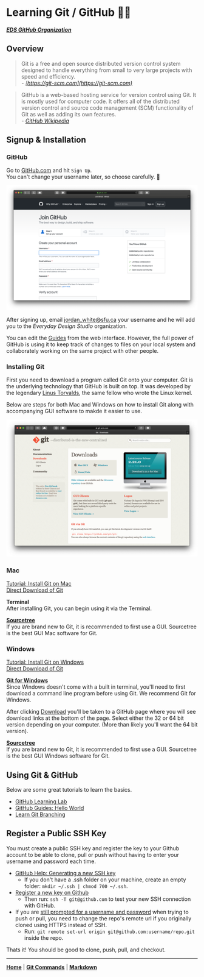# Learning Git / GitHub 🐙🐱

##### [EDS GitHub Organization](https://github.com/everydaydesignstudio)

## Overview
> Git is a free and open source distributed version control system designed to handle everything from small to very large projects with speed and efficiency.<br>
> _- [https://git-scm.com](https://git-scm.com)_


> GitHub is a web-based hosting service for version control using Git. It is mostly used for computer code. It offers all of the distributed version control and source code management (SCM) functionality of Git as well as adding its own features.<br>
> _- [GitHub Wikipedia](https://en.wikipedia.org/wiki/GitHub)_

## Signup & Installation

### GitHub
Go to [GitHub.com](https://github.com) and hit `Sign Up`. <br>
You can't change your username later, so choose carefully. 🙂

![GitHub Signup](images/github/sign-up.png)

After signing up, email [jordan_white@sfu.ca](mailto:jordan_white@sfu.ca) your username and he will add you to the _Everyday Design Studio_ organization.

You can edit the [Guides](README.md) from the web interface. However, the full power of GitHub is using it to keep track of changes to files on your local system and collaborately working on the same project with other people.

### Installing Git
First you need to download a program called Git onto your computer. Git is the underlying technology that GitHub is built on top. It was developed by the legendary [Linus Torvalds](https://en.wikipedia.org/wiki/Linus_Torvalds), the same fellow who wrote the Linux kernel.

Below are steps for both Mac and Windows on how to install Git along with accompanying GUI software to makde it easier to use.

![Git Download](images/github/git-download.png)

### Mac
[Tutorial: Install Git on Mac](https://hackernoon.com/install-git-on-mac-a884f0c9d32c) <br>
[Direct Download of Git](http://git-scm.com/download/mac)

**Terminal** <br>
After installing Git, you can begin using it via the Terminal. 

**[Sourcetree](https://www.sourcetreeapp.com)**<br>
If you are brand new to Git, it is recommended to first use a GUI. Sourcetree is the best GUI Mac software for Git.

### Windows
[Tutorial: Install Git on Windows](https://hackernoon.com/install-git-on-windows-9acf2a1944f0)<br>
[Direct Download of Git](https://git-scm.com/download/win)

**[Git for Windows](https://gitforwindows.org)** <br>
Since Windows doesn't come with a built in terminal, you'll need to first download a command line program before using Git. We recommend Git for Windows.

After clicking [Download](https://github.com/git-for-windows/git/releases/latest) you'll be taken to a GitHub page where you will see download links at the bottom of the page. Select either the 32 or 64 bit version depending on your computer. (More than likely you'll want the 64 bit version).

**[Sourcetree](https://www.sourcetreeapp.com)** <br> 
If you are brand new to Git, it is recommended to first use a GUI. Sourcetree is the best GUI Windows software for Git.

## Using Git & GitHub
Below are some great tutorials to learn the basics.

* [GitHub Learning Lab](https://lab.github.com)
* [GitHub Guides: Hello World](https://guides.github.com/activities/hello-world/)
* [Learn Git Branching](https://learngitbranching.js.org)

## Register a Public SSH Key

You must create a public SSH key and register the key to your Github account to be able to clone, pull or push without having to enter your username and password each time.

* [GitHub Help: Generating a new SSH key](https://help.github.com/en/articles/generating-a-new-ssh-key-and-adding-it-to-the-ssh-agent)
    * If you don't have a .ssh folder on your machine, create an empty folder: `mkdir ~/.ssh | chmod 700 ~/.ssh`. 
* [Register a new key on Github](https://help.github.com/en/enterprise/2.16/user/articles/adding-a-new-ssh-key-to-your-github-account)
	* Then run: `ssh -T git@github.com` to test your new SSH connection with GitHub.
* If you are [still prompted for a username and password](https://stackoverflow.com/questions/6565357/git-push-requires-username-and-password) when trying to push or pull, you need to change the repo's remote url if you originally cloned using HTTPS instead of SSH.
	* Run: `git remote set-url origin git@github.com:username/repo.git` inside the repo.

Thats it! You should be good to clone, push, pull, and checkout.

---
**[Home](README.md)** | **[Git Commands](git-commands.md)** | **[Markdown](markdown.md)**

